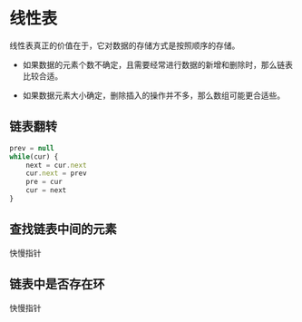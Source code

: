# 线性表

线性表真正的价值在于，它对数据的存储方式是按照顺序的存储。

- 如果数据的元素个数不确定，且需要经常进行数据的新增和删除时，那么链表比较合适。

- 如果数据元素大小确定，删除插入的操作并不多，那么数组可能更合适些。

## 链表翻转

```js
prev = null
while(cur) {
    next = cur.next
    cur.next = prev
    pre = cur
    cur = next
}
```

## 查找链表中间的元素

快慢指针

## 链表中是否存在环

快慢指针